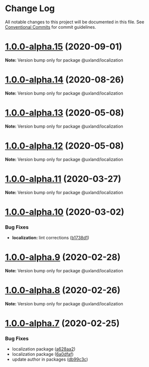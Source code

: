# Change Log

All notable changes to this project will be documented in this file.
See [Conventional Commits](https://conventionalcommits.org) for commit guidelines.

# [1.0.0-alpha.15](https://github.com/uxland/uxland/compare/@uxland/localization@1.0.0-alpha.14...@uxland/localization@1.0.0-alpha.15) (2020-09-01)

**Note:** Version bump only for package @uxland/localization





# [1.0.0-alpha.14](https://github.com/uxland/uxland/compare/@uxland/localization@1.0.0-alpha.13...@uxland/localization@1.0.0-alpha.14) (2020-08-26)

**Note:** Version bump only for package @uxland/localization





# [1.0.0-alpha.13](https://github.com/uxland/uxland/compare/@uxland/localization@1.0.0-alpha.12...@uxland/localization@1.0.0-alpha.13) (2020-05-08)

**Note:** Version bump only for package @uxland/localization





# [1.0.0-alpha.12](https://github.com/uxland/uxland/compare/@uxland/localization@1.0.0-alpha.11...@uxland/localization@1.0.0-alpha.12) (2020-05-08)

**Note:** Version bump only for package @uxland/localization





# [1.0.0-alpha.11](https://github.com/uxland/uxland/compare/@uxland/localization@1.0.0-alpha.10...@uxland/localization@1.0.0-alpha.11) (2020-03-27)

**Note:** Version bump only for package @uxland/localization





# [1.0.0-alpha.10](https://github.com/uxland/uxland/compare/@uxland/localization@1.0.0-alpha.9...@uxland/localization@1.0.0-alpha.10) (2020-03-02)


### Bug Fixes

* **localization:** lint corrections ([b1738d1](https://github.com/uxland/uxland/commit/b1738d12f6a8f2e86b1f665ce8f4dc7fda15166f))





# [1.0.0-alpha.9](https://github.com/uxland/uxland/compare/@uxland/localization@1.0.0-alpha.8...@uxland/localization@1.0.0-alpha.9) (2020-02-28)

**Note:** Version bump only for package @uxland/localization





# [1.0.0-alpha.8](https://github.com/uxland/uxland/compare/@uxland/localization@1.0.0-alpha.7...@uxland/localization@1.0.0-alpha.8) (2020-02-26)

**Note:** Version bump only for package @uxland/localization





# [1.0.0-alpha.7](https://github.com/uxland/uxland/compare/@uxland/localization@1.0.0-alpha.6...@uxland/localization@1.0.0-alpha.7) (2020-02-25)


### Bug Fixes

* localization package ([a628aa2](https://github.com/uxland/uxland/commit/a628aa220df6ad97cf2679fecc5b96fd99a216de))
* localization package ([6a0dfaf](https://github.com/uxland/uxland/commit/6a0dfaf7d9ca7c2a05385b2c9b970b372ce6d751))
* update author in packages ([db99c3c](https://github.com/uxland/uxland/commit/db99c3c8c54fd0d62dfb0d7894e0e8b0962751b0))
